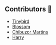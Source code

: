 ## Contributors 💚



<!--
<a href="https://github.com/">
  <img
  src=""
  />
</a> -->

- [Tinybird](https://github.com/acgodson)
- [Blossom]()
- [Chibuzor Martins](https://github.com/Buzor10)
- [Harry]()
